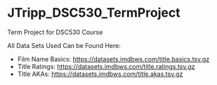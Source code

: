 # JTripp_DSC530_TermProject
Term Project for DSC530 Course

All Data Sets Used Can be Found Here: 
* Film Name Basics: https://datasets.imdbws.com/title.basics.tsv.gz
* Title Ratings: https://datasets.imdbws.com/title.ratings.tsv.gz
* Title AKAs: https://datasets.imdbws.com/title.akas.tsv.gz
